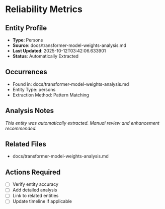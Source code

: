 # Reliability Metrics

## Entity Profile
- **Type**: Persons
- **Source**: docs/transformer-model-weights-analysis.md
- **Last Updated**: 2025-10-12T03:42:06.633901
- **Status**: Automatically Extracted

## Occurrences
- Found in: docs/transformer-model-weights-analysis.md
- Entity Type: persons
- Extraction Method: Pattern Matching

## Analysis Notes
*This entity was automatically extracted. Manual review and enhancement recommended.*

## Related Files
- docs/transformer-model-weights-analysis.md

## Actions Required
- [ ] Verify entity accuracy
- [ ] Add detailed analysis
- [ ] Link to related entities
- [ ] Update timeline if applicable

